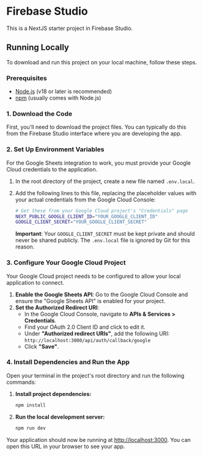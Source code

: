 # Firebase Studio

This is a NextJS starter project in Firebase Studio.

## Running Locally

To download and run this project on your local machine, follow these steps.

### Prerequisites

- [Node.js](https://nodejs.org/) (v18 or later is recommended)
- [npm](https://www.npmjs.com/) (usually comes with Node.js)

### 1. Download the Code

First, you'll need to download the project files. You can typically do this from the Firebase Studio interface where you are developing the app.

### 2. Set Up Environment Variables

For the Google Sheets integration to work, you must provide your Google Cloud credentials to the application.

1.  In the root directory of the project, create a new file named `.env.local`.
2.  Add the following lines to this file, replacing the placeholder values with your actual credentials from the Google Cloud Console:

    ```bash
    # Get these from your Google Cloud project's "Credentials" page
    NEXT_PUBLIC_GOOGLE_CLIENT_ID="YOUR_GOOGLE_CLIENT_ID"
    GOOGLE_CLIENT_SECRET="YOUR_GOOGLE_CLIENT_SECRET"
    ```

    **Important**: Your `GOOGLE_CLIENT_SECRET` must be kept private and should never be shared publicly. The `.env.local` file is ignored by Git for this reason.

### 3. Configure Your Google Cloud Project

Your Google Cloud project needs to be configured to allow your local application to connect.

1.  **Enable the Google Sheets API**: Go to the Google Cloud Console and ensure the "Google Sheets API" is enabled for your project.
2.  **Set the Authorized Redirect URI**:
    *   In the Google Cloud Console, navigate to **APIs & Services > Credentials**.
    *   Find your OAuth 2.0 Client ID and click to edit it.
    *   Under **"Authorized redirect URIs"**, add the following URI: `http://localhost:3000/api/auth/callback/google`
    *   Click **"Save"**.

### 4. Install Dependencies and Run the App

Open your terminal in the project's root directory and run the following commands:

1.  **Install project dependencies:**
    ```bash
    npm install
    ```

2.  **Run the local development server:**
    ```bash
    npm run dev
    ```

Your application should now be running at [http://localhost:3000](http://localhost:3000). You can open this URL in your browser to see your app.
